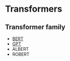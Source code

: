 # Transformers
## Transformer family
- [BERT](bert/README.md)
- [GPT](gpt/README.md)
- ALBERT
- ROBERT
